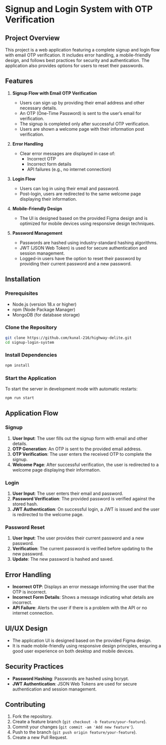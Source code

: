 # Signup and Login System with OTP Verification

## Project Overview

This project is a web application featuring a complete signup and login flow with email OTP verification. It includes error handling, a mobile-friendly design, and follows best practices for security and authentication. The application also provides options for users to reset their passwords.

## Features

1. **Signup Flow with Email OTP Verification**
   - Users can sign up by providing their email address and other necessary details.
   - An OTP (One-Time Password) is sent to the user’s email for verification.
   - The signup is completed only after successful OTP verification.
   - Users are shown a welcome page with their information post verification.

2. **Error Handling**
   - Clear error messages are displayed in case of:
     - Incorrect OTP
     - Incorrect form details
     - API failures (e.g., no internet connection)

3. **Login Flow**
   - Users can log in using their email and password.
   - Post-login, users are redirected to the same welcome page displaying their information.

4. **Mobile-Friendly Design**
   - The UI is designed based on the provided Figma design and is optimized for mobile devices using responsive design techniques.

5. **Password Management**
   - Passwords are hashed using industry-standard hashing algorithms.
   - JWT (JSON Web Token) is used for secure authentication and session management.
   - Logged-in users have the option to reset their password by providing their current password and a new password.

## Installation

### Prerequisites

- Node.js (version 18.x or higher)
- npm (Node Package Manager)
- MongoDB (for database storage)

### Clone the Repository

```bash
git clone https://github.com/kunal-216/highway-delite.git
cd signup-login-system
```

### Install Dependencies

```bash
npm install
```

### Start the Application

To start the server in development mode with automatic restarts:

```bash
npm run start
```

## Application Flow

### Signup

1. **User Input**: The user fills out the signup form with email and other details.
2. **OTP Generation**: An OTP is sent to the provided email address.
3. **OTP Verification**: The user enters the received OTP to complete the signup.
4. **Welcome Page**: After successful verification, the user is redirected to a welcome page displaying their information.

### Login

1. **User Input**: The user enters their email and password.
2. **Password Verification**: The provided password is verified against the stored hash.
3. **JWT Authentication**: On successful login, a JWT is issued and the user is redirected to the welcome page.

### Password Reset

1. **User Input**: The user provides their current password and a new password.
2. **Verification**: The current password is verified before updating to the new password.
3. **Update**: The new password is hashed and saved.

## Error Handling

- **Incorrect OTP**: Displays an error message informing the user that the OTP is incorrect.
- **Incorrect Form Details**: Shows a message indicating what details are incorrect.
- **API Failure**: Alerts the user if there is a problem with the API or no internet connection.

## UI/UX Design

- The application UI is designed based on the provided Figma design.
- It is made mobile-friendly using responsive design principles, ensuring a good user experience on both desktop and mobile devices.

## Security Practices

- **Password Hashing**: Passwords are hashed using bcrypt.
- **JWT Authentication**: JSON Web Tokens are used for secure authentication and session management.

## Contributing

1. Fork the repository.
2. Create a feature branch (`git checkout -b feature/your-feature`).
3. Commit your changes (`git commit -am 'Add new feature'`).
4. Push to the branch (`git push origin feature/your-feature`).
5. Create a new Pull Request.